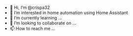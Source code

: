 - 👋 Hi, I’m @crispa32
- 👀 I’m interested in home automation using Home Assistant
- 🌱 I’m currently learning ...
- 💞️ I’m looking to collaborate on ...
- 📫 How to reach me ...

<!---
crispa32/crispa32 is a ✨ special ✨ repository because its `README.md` (this file) appears on your GitHub profile.
You can click the Preview link to take a look at your changes.
--->
